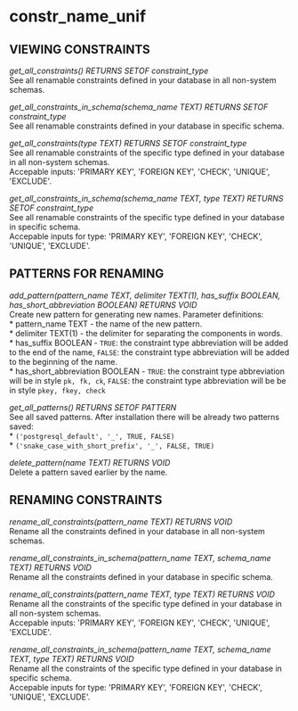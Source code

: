 constr_name_unif
=========

      
VIEWING CONSTRAINTS
------   

*get_all_constraints() RETURNS SETOF constraint_type*  
     See all renamable constraints defined in your database in all non-system schemas.

*get_all_constraints_in_schema(schema_name TEXT) RETURNS SETOF constraint_type*  
    See all renamable constraints defined in your database in specific schema.
  
*get_all_constraints(type TEXT) RETURNS SETOF constraint_type*  
    See all renamable constraints of the specific type defined in your database in all non-system schemas.  
    Accepable inputs: 'PRIMARY KEY', 'FOREIGN KEY', 'CHECK', 'UNIQUE', 'EXCLUDE'.  
    
*get_all_constraints_in_schema(schema_name TEXT, type TEXT) RETURNS SETOF constraint_type*  
    See all renamable constraints of the specific type defined in your database in specific schema.  
    Accepable inputs for type: 'PRIMARY KEY', 'FOREIGN KEY', 'CHECK', 'UNIQUE', 'EXCLUDE'.    
  
PATTERNS FOR RENAMING
-------

*add_pattern(pattern_name TEXT, delimiter  TEXT(1), has_suffix BOOLEAN, has_short_abbreviation BOOLEAN)
   RETURNS VOID*  
    Create new pattern for generating new names. Parameter definitions:  
      * pattern_name TEXT - the name of the new pattern.  
      * delimiter  TEXT(1) - the delimiter for separating the components in words.  
      * has_suffix BOOLEAN - `TRUE`: the constraint type abbreviation will be added to the end of the name, `FALSE`: the constraint type abbreviation will be added to the beginning of the name.        
      * has_short_abbreviation BOOLEAN - `TRUE`: the constraint type abbreviation will be in style `pk, fk, ck`, `FALSE`: the constraint type abbreviation will be be in style `pkey, fkey, check`

*get_all_patterns() RETURNS SETOF PATTERN*  
    See all saved patterns. After installation there will be already two patterns saved:  
      * `('postgresql_default', '_', TRUE, FALSE)`   
      * `('snake_case_with_short_prefix', '_', FALSE, TRUE)`
      
*delete_pattern(name TEXT) RETURNS VOID*     
    Delete a pattern saved earlier by the name.
    
 
RENAMING CONSTRAINTS
------   
*rename_all_constraints(pattern_name TEXT) RETURNS VOID*  
     Rename all the constraints defined in your database in all non-system schemas.

*rename_all_constraints_in_schema(pattern_name TEXT, schema_name TEXT) RETURNS VOID*  
    Rename all the constraints defined in your database in specific schema.
  
*rename_all_constraints(pattern_name TEXT, type TEXT) RETURNS VOID*  
    Rename all the constraints of the specific type defined in your database in all non-system schemas.  
    Accepable inputs: 'PRIMARY KEY', 'FOREIGN KEY', 'CHECK', 'UNIQUE', 'EXCLUDE'.  
    
*rename_all_constraints_in_schema(pattern_name TEXT, schema_name TEXT, type TEXT) RETURNS VOID*  
    Rename all the constraints of the specific type defined in your database in specific schema.  
    Accepable inputs for type: 'PRIMARY KEY', 'FOREIGN KEY', 'CHECK', 'UNIQUE', 'EXCLUDE'.    
 
  